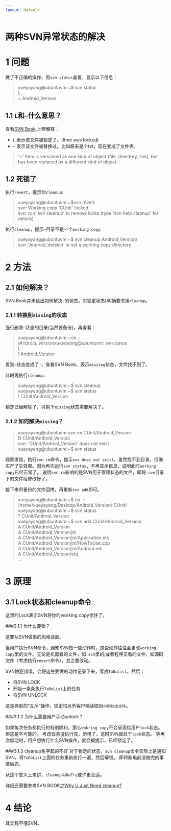 ```yaml
---
layout: default
---
```


两种SVN异常状态的解决
=====================

1 问题
====================
做了不正确的操作，用`svn status`查看，显示以下信息：
>xueyayang@ubuntuvm:~$ svn status  
>L     .  
>~     Android\_Version  

1.1 `L`和`~`什么意思？
------------------
查看[SVN Book][1],上面解释：

-  `L` 表示该文件被锁定了。(Itme was locked)
-  `~` 表示该文件被替换过。比如原来是个txt，现在变成了文件夹。

> '~'
>    Item is versioned as one kind of object (file, directory, link), but has been replaced by a different kind of object.  

1.2 死锁了
-------

执行`revert`，提示你`cleanup`:
>xueyayang@ubuntuvm:~$svn revert  
svn: Working copy 'CUnit' locked  
svn: run 'svn cleanup' to remove locks (type 'svn help cleanup' for details)  

执行`cleanup`，提示`~`目录不是一个`working copy`:
>xueyayang@ubuntuvm:~$ svn cleanup Android\_Version/  
>svn: 'Android\_Version' is not a working copy directory  


2 方法
=====

2.1 如何解决？
-------------------
SVN Book并未给出如何解决`~`的状态，对锁定状态`L`明确要求用`cleanup`。

###  2.1.1 转换到`missing`的状态
强行删除`~`状态的目录(当然要备份)，再查看：
>xueyayang@ubuntuvm:~$rm -r Android\_Version  
>xueyayang@ubuntuvm:~$svn status  
L     .  
!     Android\_Version  

看到`~`状态变成了`!`，查看SVN Book，表示`missing`状态，文件找不到了。

此时再执行`cleanup`:
>xueyayang@ubuntuvm:~$ svn cleanup  
>xueyayang@ubuntuvm:~$ svn status  
>!       CUnit/Android\_Version  

锁定已经解除了，只剩下`missing`状态需要解决了。

### 2.1.2 如何解决`missing`？
>xueyayang@ubuntuvm:svn rm CUnit/Android\_Version  
>D         CUnit/Android\_Version  
>svn: 'CUnit/Android\_Version' does not exist  
>xueyayang@ubuntuvm:~$ svn status  

观察发现，执行`svn rm`命令，提示`xxx does not
exist`。虽然找不到目录，但确实产了生效果。因为再次运行`svn
status`，不再显示信息，说明此时`working copy`已经正常了。 说明`svn
rm`影响的是SVN用于管理状态的文件，即将`.svn`目录下的文件给修改好了。


接下来将备份的文件回拷，再重新`svn add`即可。

>xueyayang@ubuntuvm:~$ cp -r /home/xueyayang/Desktop/Android\_Version/ CUnit/  
>xueyayang@ubuntuvm:~$ svn status  
>?       CUnit/Android\_Version  
>xueyayang@ubuntuvm:~$ svn add CUnit/Android\_Version/  
>A         CUnit/Android\_Version  
>A         CUnit/Android\_Version/jni  
>A         CUnit/Android\_Version/jni/Application.mk  
>A         CUnit/Android\_Version/jni/HowToUse.cpp  
>A         CUnit/Android\_Version/jni/Android.mk  
>A         CUnit/Android\_Version/obj  
>			...  

3 原理
======

3.1 Lock状态和cleanup命令
-------------
这里的Lock表示SVN将你的working
copy锁住了。

###3.1.1 为什么要锁？

这要从SVN做事的风格谈起。

当用户执行SVN命令，通知SVN做一些动作时，这些动作往往会更改`working
copy`里的文件。无论是机器看的文件，如`.svn`里的;或者程序员看的文件，如源码文件（考虑执行`revert`命令），总之要改动。

SVN怕犯错误，会将这些要做的动作记录下来，写成`ToDoList`。然后：

- 将SVN LOCK
- 开始一条条执行`ToDoList`上的任务 
- 将SVN UNLOCK	

这是典型的“互斥”操作。锁定怕另外客户端读取到`中间状态文件`。

###3.1.2 为什么需要用户手动unlock？

如果每次任务都执行的特别顺利，那么`wokring
copy`不会呈现给用户`lock`状态。但这是不可能的。
考虑任务没执行完，断电了。这时SVN就处于`lock`状态。
等再次启动时，用户想执行什么SVN操作，就会被提示，已经锁定了。

###3.1.3 cleanup名字起的不好
对于锁定的状态，`svn cleanup`命令实际上是通知SVN，将`ToDoList`上面的任务重新执行一遍，然后解锁。 即将断电前没做完的事情做完。

从这个意义上来讲，`cleanup`叫`ReTry`或许更合适。

详细还需要参考SVN BOOK之[Why U Just Need cleanup?][2]

4 结论
======
其实我不懂SVN。


[1]: http://svnbook.red-bean.com/en/1.7/svn.ref.svn.c.status.html
[2]: http://svnbook.red-bean.com/en/1.7/svn.tour.cleanup.html
